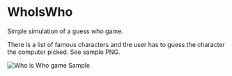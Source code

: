 # WhoIsWho

Simple simulation of a guess who game. 

There is a list of famous characters and the user has to guess the character the computer picked.
See sample PNG.

![Who is Who game Sample](https://github.com/jesgueva/WhoIsWho/edit/master/sample.png)

